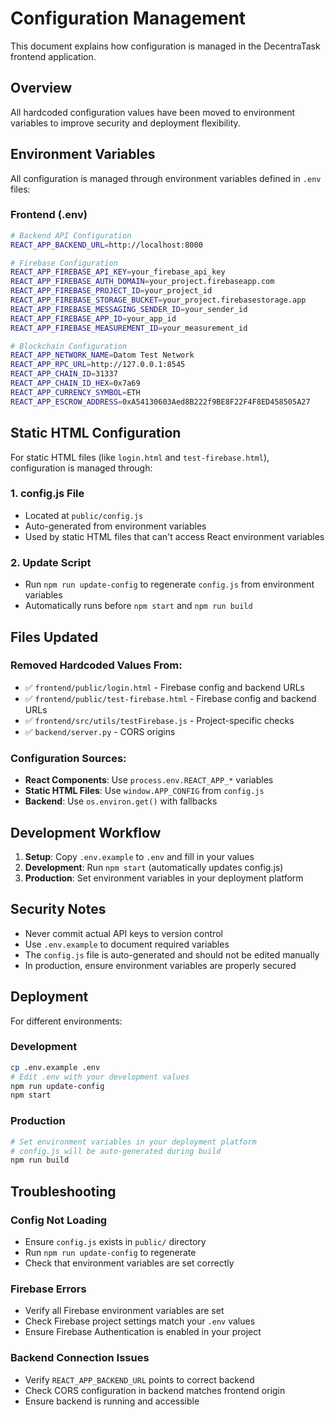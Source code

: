 # Configuration Management

This document explains how configuration is managed in the DecentraTask frontend application.

## Overview

All hardcoded configuration values have been moved to environment variables to improve security and deployment flexibility.

## Environment Variables

All configuration is managed through environment variables defined in `.env` files:

### Frontend (.env)
```bash
# Backend API Configuration
REACT_APP_BACKEND_URL=http://localhost:8000

# Firebase Configuration
REACT_APP_FIREBASE_API_KEY=your_firebase_api_key
REACT_APP_FIREBASE_AUTH_DOMAIN=your_project.firebaseapp.com
REACT_APP_FIREBASE_PROJECT_ID=your_project_id
REACT_APP_FIREBASE_STORAGE_BUCKET=your_project.firebasestorage.app
REACT_APP_FIREBASE_MESSAGING_SENDER_ID=your_sender_id
REACT_APP_FIREBASE_APP_ID=your_app_id
REACT_APP_FIREBASE_MEASUREMENT_ID=your_measurement_id

# Blockchain Configuration
REACT_APP_NETWORK_NAME=Datom Test Network
REACT_APP_RPC_URL=http://127.0.0.1:8545
REACT_APP_CHAIN_ID=31337
REACT_APP_CHAIN_ID_HEX=0x7a69
REACT_APP_CURRENCY_SYMBOL=ETH
REACT_APP_ESCROW_ADDRESS=0xA54130603Aed8B222f9BE8F22F4F8ED458505A27
```

## Static HTML Configuration

For static HTML files (like `login.html` and `test-firebase.html`), configuration is managed through:

### 1. config.js File
- Located at `public/config.js`
- Auto-generated from environment variables
- Used by static HTML files that can't access React environment variables

### 2. Update Script
- Run `npm run update-config` to regenerate `config.js` from environment variables
- Automatically runs before `npm start` and `npm run build`

## Files Updated

### Removed Hardcoded Values From:
- ✅ `frontend/public/login.html` - Firebase config and backend URLs
- ✅ `frontend/public/test-firebase.html` - Firebase config and backend URLs  
- ✅ `frontend/src/utils/testFirebase.js` - Project-specific checks
- ✅ `backend/server.py` - CORS origins

### Configuration Sources:
- **React Components**: Use `process.env.REACT_APP_*` variables
- **Static HTML Files**: Use `window.APP_CONFIG` from `config.js`
- **Backend**: Use `os.environ.get()` with fallbacks

## Development Workflow

1. **Setup**: Copy `.env.example` to `.env` and fill in your values
2. **Development**: Run `npm start` (automatically updates config.js)
3. **Production**: Set environment variables in your deployment platform

## Security Notes

- Never commit actual API keys to version control
- Use `.env.example` to document required variables
- The `config.js` file is auto-generated and should not be edited manually
- In production, ensure environment variables are properly secured

## Deployment

For different environments:

### Development
```bash
cp .env.example .env
# Edit .env with your development values
npm run update-config
npm start
```

### Production
```bash
# Set environment variables in your deployment platform
# config.js will be auto-generated during build
npm run build
```

## Troubleshooting

### Config Not Loading
- Ensure `config.js` exists in `public/` directory
- Run `npm run update-config` to regenerate
- Check that environment variables are set correctly

### Firebase Errors
- Verify all Firebase environment variables are set
- Check Firebase project settings match your `.env` values
- Ensure Firebase Authentication is enabled in your project

### Backend Connection Issues
- Verify `REACT_APP_BACKEND_URL` points to correct backend
- Check CORS configuration in backend matches frontend origin
- Ensure backend is running and accessible
